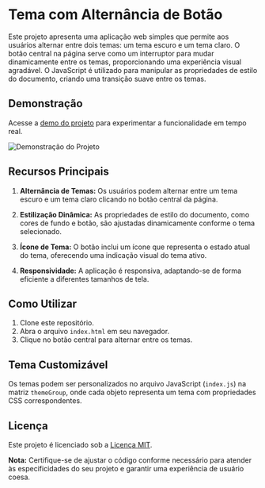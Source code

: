 # Tema com Alternância de Botão

Este projeto apresenta uma aplicação web simples que permite aos usuários alternar entre dois temas: um tema escuro e um tema claro. O botão central na página serve como um interruptor para mudar dinamicamente entre os temas, proporcionando uma experiência visual agradável. O JavaScript é utilizado para manipular as propriedades de estilo do documento, criando uma transição suave entre os temas.

## Demonstração

Acesse a [demo do projeto](https://eupane.github.io/projetos/colorSwitch/) para experimentar a funcionalidade em tempo real.

![Demonstração do Projeto](https://i.imgur.com/NRum6Xd.png)

## Recursos Principais

1. **Alternância de Temas:** Os usuários podem alternar entre um tema escuro e um tema claro clicando no botão central da página.

2. **Estilização Dinâmica:** As propriedades de estilo do documento, como cores de fundo e botão, são ajustadas dinamicamente conforme o tema selecionado.

3. **Ícone de Tema:** O botão inclui um ícone que representa o estado atual do tema, oferecendo uma indicação visual do tema ativo.

4. **Responsividade:** A aplicação é responsiva, adaptando-se de forma eficiente a diferentes tamanhos de tela.

## Como Utilizar

1. Clone este repositório.
2. Abra o arquivo `index.html` em seu navegador.
3. Clique no botão central para alternar entre os temas.

## Tema Customizável

Os temas podem ser personalizados no arquivo JavaScript (`index.js`) na matriz `themeGroup`, onde cada objeto representa um tema com propriedades CSS correspondentes.

## Licença

Este projeto é licenciado sob a [Licença MIT](LICENSE).

**Nota:** Certifique-se de ajustar o código conforme necessário para atender às especificidades do seu projeto e garantir uma experiência de usuário coesa.
